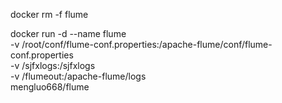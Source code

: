 
docker rm -f flume

docker run -d --name flume \
-v /root/conf/flume-conf.properties:/apache-flume/conf/flume-conf.properties \
-v /sjfxlogs:/sjfxlogs \
-v /flumeout:/apache-flume/logs \
 mengluo668/flume
